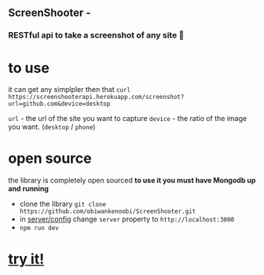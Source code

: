 ## ScreenShooter - <h3 className='title align-center'>RESTful api to take a screenshot of any site <span role="img" aria-label="camera">📸</span></h3>

# to use
it can get any simplpler then that 
`curl https://screenshooterapi.herokuapp.com/screenshot?url=github.com&device=desktop`

`url` - the url of the site you want to capture
`device` - the ratio of the image you want. (`desktop` / `phone`)

# open source
the library is completely open sourced 
**to use it you must have Mongodb up and running** 
* clone the library `git clone https://github.com/obiwankenoobi/ScreenShooter.git`
* in [server/config](./server/config.js) change `server` property to `http://localhost:3000`
* `npm run dev`

# [try it!](https://screenshooterapi.herokuapp.com/)